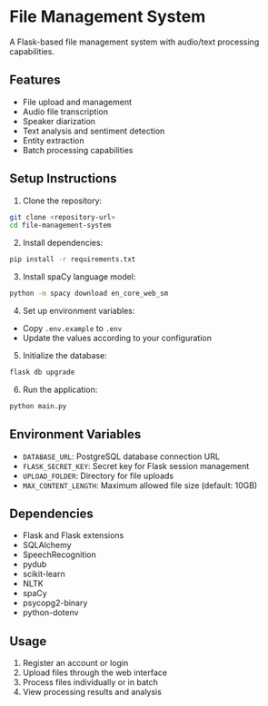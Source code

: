 # File Management System

A Flask-based file management system with audio/text processing capabilities.

## Features

- File upload and management
- Audio file transcription
- Speaker diarization
- Text analysis and sentiment detection
- Entity extraction
- Batch processing capabilities

## Setup Instructions

1. Clone the repository:
```bash
git clone <repository-url>
cd file-management-system
```

2. Install dependencies:
```bash
pip install -r requirements.txt
```

3. Install spaCy language model:
```bash
python -m spacy download en_core_web_sm
```

4. Set up environment variables:
- Copy `.env.example` to `.env`
- Update the values according to your configuration

5. Initialize the database:
```bash
flask db upgrade
```

6. Run the application:
```bash
python main.py
```

## Environment Variables

- `DATABASE_URL`: PostgreSQL database connection URL
- `FLASK_SECRET_KEY`: Secret key for Flask session management
- `UPLOAD_FOLDER`: Directory for file uploads
- `MAX_CONTENT_LENGTH`: Maximum allowed file size (default: 10GB)

## Dependencies

- Flask and Flask extensions
- SQLAlchemy
- SpeechRecognition
- pydub
- scikit-learn
- NLTK
- spaCy
- psycopg2-binary
- python-dotenv

## Usage

1. Register an account or login
2. Upload files through the web interface
3. Process files individually or in batch
4. View processing results and analysis
